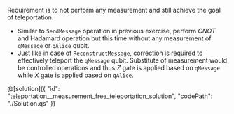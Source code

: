 Requirement is to not perform any measurement and still achieve the goal of teleportation.

- Similar to `SendMessage` operation in previous exercise, perform $CNOT$ and Hadamard operation but this time without any measurement of `qMessage` or `qAlice` qubit.
- Just like in case of `ReconstructMessage`, correction is required to effectively teleport the `qMessage` qubit. Substitute of measurement would be controlled operations and thus $Z$ gate is applied based on `qMessage` while $X$ gate is applied based on `qAlice`.

@[solution]({
    "id": "teleportation__measurement_free_teleportation_solution",
    "codePath": "./Solution.qs"
})